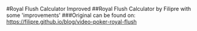 #Royal Flush Calculator Improved
##Royal Flush Calculator by Filipre with some 'improvements'
###Original can be found on:
https://filipre.github.io/blog/video-poker-royal-flush